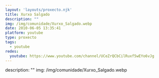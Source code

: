 ```yaml
---
layout: 'layouts/proxecto.njk'
title: Xurxo Salgado
description: ""
img: /img/comunidade/Xurxo_Salgado.webp
date: 2010-06-05 13:35:41
platform: youtube
type: proxecto
tags:
  - youtube
redes:
  youtube: https://www.youtube.com/channel/UCeZrQCbCilRuxf5wEYo6vJg
---
```

description: ""
img: /img/comunidade/Xurxo_Salgado.webp
